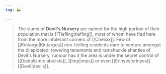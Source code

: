 ```yaml
---
tag: 🏭

---
```

> The slums of **Devil's Nursery** are named for the high portion of their population that is [[Tiefling|tiefling]], most of whom have fled here from the more intolerant corners of [[Cheliax]]. Few of [[Kintargo|Kintargos]] non-tiefling residents dare to venture amongst the dilapidated, towering tenements and ramshackle shanties of Devil's Nursery, rumour has it the area is under the secret control of [[Diabolism|diabolists]], [[Imp|imps]] or even [[Erinyes|erinyes]] [[Devil|devils]].








